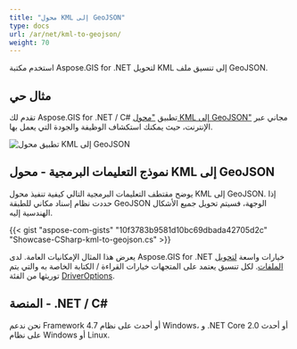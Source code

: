 ```yaml
---
title: "محول KML إلى GeoJSON"
type: docs
url: /ar/net/kml-to-geojson/
weight: 70
---
```


استخدم مكتبة Aspose.GIS for .NET لتحويل KML إلى تنسيق ملف GeoJSON.

## **مثال حي**

تقدم لك Aspose.GIS for .NET / C# تطبيق ["محول KML إلى GeoJSON"](https://products.aspose.app/gis/conversion/kml-to-geojson) مجاني عبر الإنترنت، حيث يمكنك استكشاف الوظيفة والجودة التي يعمل بها.

![تطبيق محول KML إلى GeoJSON](conversion.png)

## **نموذج التعليمات البرمجية - محول KML إلى GeoJSON**

يوضح مقتطف التعليمات البرمجية التالي كيفية تنفيذ محول KML إلى GeoJSON. إذا حددت نظام إسناد مكاني للطبقة GeoJSON الوجهة، فسيتم تحويل جميع الأشكال الهندسية إليه. 

{{< gist "aspose-com-gists" "10f3783b9581d10bc69dbada42705d2c" "Showcase-CSharp-kml-to-geojson.cs" >}}

يعرض هذا المثال الإمكانيات العامة. لدى Aspose.GIS for .NET خيارات واسعة [لتحويل الملفات](https://docs.aspose.com/gis/net/vector-layers/). لكل تنسيق يعتمد على المتجهات خيارات القراءة / الكتابة الخاصة به والتي يتم توريثها من الفئة [DriverOptions](https://reference.aspose.com/gis/net/aspose.gis/driveroptions).

## **المنصة - .NET / C#**

نحن ندعم Framework 4.7 أو أحدث على نظام Windows، و .NET Core 2.0 أو أحدث على نظام Windows أو Linux.
